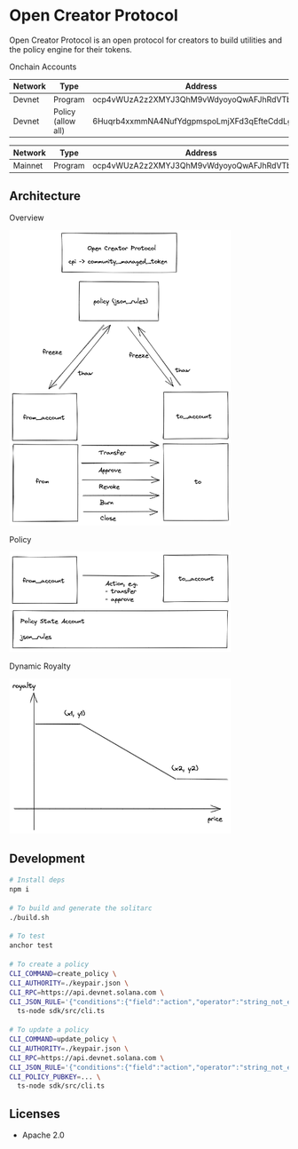# Open Creator Protocol

Open Creator Protocol is an open protocol for creators to build utilities and the policy engine for their tokens.

Onchain Accounts

| Network | Type | Address  |
| ----------- | ----------- | ----- |
| Devnet  | Program   | ocp4vWUzA2z2XMYJ3QhM9vWdyoyoQwAFJhRdVTbvo9E |
| Devnet  | Policy (allow all) | 6Huqrb4xxmmNA4NufYdgpmspoLmjXFd3qEfteCddLgSz |

| Network | Type | Address  |
| ----------- | ----------- | ----- |
| Mainnet | Program   | ocp4vWUzA2z2XMYJ3QhM9vWdyoyoQwAFJhRdVTbvo9E |

## Architecture

Overview

<img src="./docs/arch.excalidraw.png" width="400">

Policy

<img src="./docs/policy.excalidraw.png" width="400">

Dynamic Royalty

<img src="./docs/dynamic_royalty.excalidraw.png" width="400">

## Development

```bash
# Install deps
npm i

# To build and generate the solitarc
./build.sh

# To test
anchor test

# To create a policy
CLI_COMMAND=create_policy \
CLI_AUTHORITY=./keypair.json \
CLI_RPC=https://api.devnet.solana.com \
CLI_JSON_RULE='{"conditions":{"field":"action","operator":"string_not_equals","value":""},"events":[]}' \
  ts-node sdk/src/cli.ts

# To update a policy
CLI_COMMAND=update_policy \
CLI_AUTHORITY=./keypair.json \
CLI_RPC=https://api.devnet.solana.com \
CLI_JSON_RULE='{"conditions":{"field":"action","operator":"string_not_equals","value":""},"events":[]}' \
CLI_POLICY_PUBKEY=... \
  ts-node sdk/src/cli.ts
```

## Licenses
- Apache 2.0
